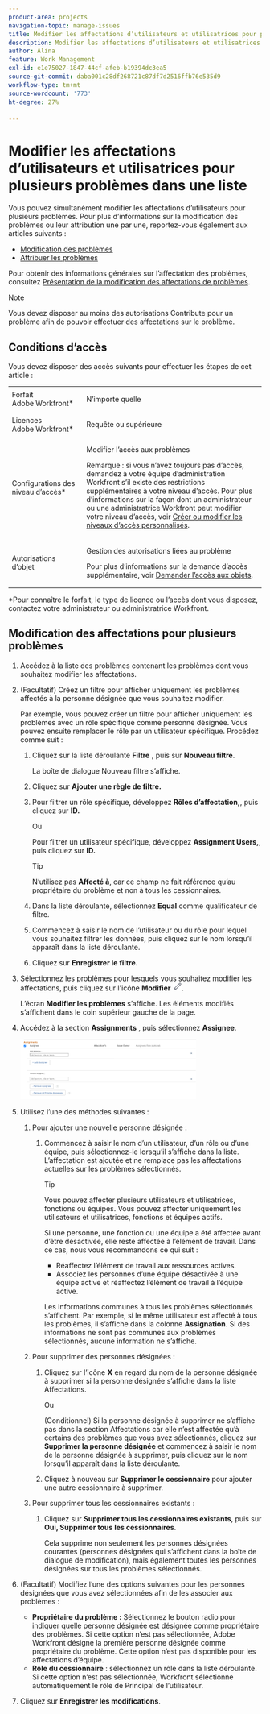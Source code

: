 ```yaml
---
product-area: projects
navigation-topic: manage-issues
title: Modifier les affectations d’utilisateurs et utilisatrices pour plusieurs problèmes dans une liste
description: Modifier les affectations d’utilisateurs et utilisatrices pour plusieurs problèmes dans une liste
author: Alina
feature: Work Management
exl-id: e1e75027-1847-44cf-afeb-b19394dc3ea5
source-git-commit: daba001c28df268721c87df7d2516ffb76e535d9
workflow-type: tm+mt
source-wordcount: '773'
ht-degree: 27%

---
```


# Modifier les affectations d’utilisateurs et utilisatrices pour plusieurs problèmes dans une liste

<!--
<p data-mc-conditions="QuicksilverOrClassic.Draft mode">(NOTE: similar article exists for tasks)</p>
-->

Vous pouvez simultanément modifier les affectations d’utilisateurs pour plusieurs problèmes. Pour plus d’informations sur la modification des problèmes ou leur attribution une par une, reportez-vous également aux articles suivants :

* [Modification des problèmes](../../../manage-work/issues/manage-issues/edit-issues.md)
* [Attribuer les problèmes](../../../manage-work/issues/manage-issues/assign-issues.md)

Pour obtenir des informations générales sur l’affectation des problèmes, consultez [Présentation de la modification des affectations de problèmes](../../../manage-work/issues/manage-issues/modify-issue-assignments-overview.md).

>[!NOTE]
>
>Vous devez disposer au moins des autorisations Contribute pour un problème afin de pouvoir effectuer des affectations sur le problème.

## Conditions d’accès

Vous devez disposer des accès suivants pour effectuer les étapes de cet article :

<table style="table-layout:auto"> 
 <col> 
 <col> 
 <tbody> 
  <tr> 
   <td role="rowheader">Forfait Adobe Workfront*</td> 
   <td> <p>N’importe quelle </p> </td> 
  </tr> 
  <tr> 
   <td role="rowheader">Licences Adobe Workfront*</td> 
   <td> <p>Requête ou supérieure</p> </td> 
  </tr> 
  <tr> 
   <td role="rowheader">Configurations des niveau d’accès*</td> 
   <td> <p>Modifier l’accès aux problèmes</p> <p>Remarque : si vous n’avez toujours pas d’accès, demandez à votre équipe d’administration Workfront s’il existe des restrictions supplémentaires à votre niveau d’accès. Pour plus d’informations sur la façon dont un administrateur ou une administratrice Workfront peut modifier votre niveau d’accès, voir <a href="../../../administration-and-setup/add-users/configure-and-grant-access/create-modify-access-levels.md" class="MCXref xref">Créer ou modifier les niveaux d’accès personnalisés</a>.</p> </td> 
  </tr> 
  <tr> 
   <td role="rowheader">Autorisations d’objet</td> 
   <td> <p>Gestion des autorisations liées au problème</p> <p>Pour plus d’informations sur la demande d’accès supplémentaire, voir <a href="../../../workfront-basics/grant-and-request-access-to-objects/request-access.md" class="MCXref xref">Demander l’accès aux objets</a>.</p> </td> 
  </tr> 
 </tbody> 
</table>

&#42;Pour connaître le forfait, le type de licence ou l’accès dont vous disposez, contactez votre administrateur ou administratrice Workfront.

<!--
<div data-mc-conditions="QuicksilverOrClassic.Draft mode">
<h2>When to modify user assignments on issues</h2>
<p>(NOTE:&nbsp;drafted and moved to the overview article: Modify issue assignments overview)</p>
<p>You might want to modify the user assignments for multiple issues for a variety of&nbsp;reasons, including the following:</p>
<ul>
<li>Users join or leave&nbsp;your team</li>
<li>A user takes a vacation that extends beyond the issue&nbsp;due dates</li>
<li>A specific role or user is set as the assignee for multiple issues and you want to quickly modify all items to be assigned to a different user or role</li>
</ul>
</div>
-->

## Modification des affectations pour plusieurs problèmes

1. Accédez à la liste des problèmes contenant les problèmes dont vous souhaitez modifier les affectations.
1. (Facultatif) Créez un filtre pour afficher uniquement les problèmes affectés à la personne désignée que vous souhaitez modifier.

   Par exemple, vous pouvez créer un filtre pour afficher uniquement les problèmes avec un rôle spécifique comme personne désignée. Vous pouvez ensuite remplacer le rôle par un utilisateur spécifique. Procédez comme suit :

   1. Cliquez sur la liste déroulante **Filtre** , puis sur **Nouveau filtre**.

      La boîte de dialogue Nouveau filtre s’affiche.

   1. Cliquez sur **Ajouter une règle de filtre.**
   1. Pour filtrer un rôle spécifique, développez **Rôles d’affectation,**, puis cliquez sur **ID.**

      Ou

      Pour filtrer un utilisateur spécifique, développez **Assignment Users,**, puis cliquez sur **ID.**

      >[!TIP]
      >
      >N’utilisez pas **Affecté à**, car ce champ ne fait référence qu’au propriétaire du problème et non à tous les cessionnaires.

   1. Dans la liste déroulante, sélectionnez **Equal** comme qualificateur de filtre.
   1. Commencez à saisir le nom de l’utilisateur ou du rôle pour lequel vous souhaitez filtrer les données, puis cliquez sur le nom lorsqu’il apparaît dans la liste déroulante.
   1. Cliquez sur **Enregistrer le filtre.**

1. Sélectionnez les problèmes pour lesquels vous souhaitez modifier les affectations, puis cliquez sur l&#39;icône **Modifier** ![](assets/qs-edit-icon.png).

   L’écran **Modifier les problèmes** s’affiche. Les éléments modifiés s’affichent dans le coin supérieur gauche de la page.

1. Accédez à la section **Assignments** , puis sélectionnez **Assignee**.

   ![](assets/classic-assignmens-area-on-edit-box-350x119.png)

1. Utilisez l’une des méthodes suivantes :

   1. Pour ajouter une nouvelle personne désignée :

      1. Commencez à saisir le nom d’un utilisateur, d’un rôle ou d’une équipe, puis sélectionnez-le lorsqu’il s’affiche dans la liste. L’affectation est ajoutée et ne remplace pas les affectations actuelles sur les problèmes sélectionnés.

         >[!TIP]
         >
         >Vous pouvez affecter plusieurs utilisateurs et utilisatrices, fonctions ou équipes. Vous pouvez affecter uniquement les utilisateurs et utilisatrices, fonctions et équipes actifs.
         >
         >Si une personne, une fonction ou une équipe a été affectée avant d’être désactivée, elle reste affectée à l’élément de travail. Dans ce cas, nous vous recommandons ce qui suit :
         >
         >* Réaffectez l’élément de travail aux ressources actives.
         >* Associez les personnes d’une équipe désactivée à une équipe active et réaffectez l’élément de travail à l’équipe active.

         Les informations communes à tous les problèmes sélectionnés s’affichent. Par exemple, si le même utilisateur est affecté à tous les problèmes, il s’affiche dans la colonne **Assignation**. Si des informations ne sont pas communes aux problèmes sélectionnés, aucune information ne s’affiche.

   1. Pour supprimer des personnes désignées :

      1. Cliquez sur l’icône **X** en regard du nom de la personne désignée à supprimer si la personne désignée s’affiche dans la liste Affectations.

         Ou

         (Conditionnel) Si la personne désignée à supprimer ne s’affiche pas dans la section Affectations car elle n’est affectée qu’à certains des problèmes que vous avez sélectionnés, cliquez sur **Supprimer la personne désignée** et commencez à saisir le nom de la personne désignée à supprimer, puis cliquez sur le nom lorsqu’il apparaît dans la liste déroulante.

      1. Cliquez à nouveau sur **Supprimer le cessionnaire** pour ajouter une autre cessionnaire à supprimer.

   1. Pour supprimer tous les cessionnaires existants :

      1. Cliquez sur **Supprimer tous les cessionnaires existants**, puis sur **Oui, Supprimer tous les cessionnaires**.

         Cela supprime non seulement les personnes désignées courantes (personnes désignées qui s’affichent dans la boîte de dialogue de modification), mais également toutes les personnes désignées sur tous les problèmes sélectionnés.

1. (Facultatif) Modifiez l’une des options suivantes pour les personnes désignées que vous avez sélectionnées afin de les associer aux problèmes :

   * **Propriétaire du problème :** Sélectionnez le bouton radio pour indiquer quelle personne désignée est désignée comme propriétaire des problèmes. Si cette option n’est pas sélectionnée, Adobe Workfront désigne la première personne désignée comme propriétaire du problème. Cette option n’est pas disponible pour les affectations d’équipe.
   * **Rôle du cessionnaire** : sélectionnez un rôle dans la liste déroulante. Si cette option n’est pas sélectionnée, Workfront sélectionne automatiquement le rôle de Principal de l’utilisateur.

1. Cliquez sur **Enregistrer les modifications**.
